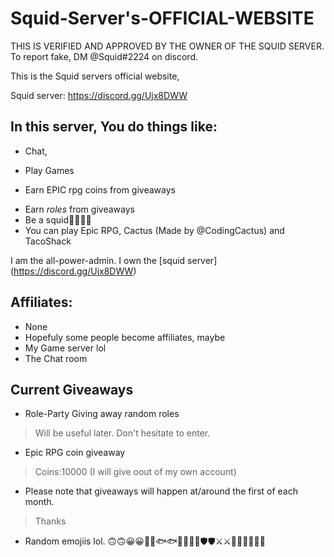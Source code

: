 # Squid-Server's-OFFICIAL-WEBSITE
THIS IS VERIFIED AND APPROVED BY THE OWNER OF THE SQUID SERVER. To report fake, DM @Squid#2224 on discord.

This is the Squid servers official website, 

Squid server: https://discord.gg/Ujx8DWW


## In this server, You do things like:

+ Chat,
- Play Games
* Earn EPIC rpg coins from giveaways
+ Earn _roles_ from giveaways
+ Be a squid🦑🦑😝😝
+ You can play Epic RPG, Cactus (Made by @CodingCactus) and TacoShack




I am the all-power-admin. I own the [squid server] (https://discord.gg/Ujx8DWW)



## Affiliates:
 
+ None
 + Hopefuly some people become affiliates, maybe
  + My Game server lol
  +  The Chat room




## Current Giveaways

 + Role-Party Giving away random roles 
  >Will be useful later. Don't hesitate to enter.
 + Epic RPG coin giveaway
  >Coins:10000 (I will give oout of my own account)

  + Please note that giveaways will happen at/around the first of each month.
  >Thanks
  + Random emojiis lol. 🙃🙃😀😀🥒🥒🐟🐟🐠🐠🐡🐡🛡🛡⚔⚔🦈🦈🦑🦑🌮🌮


